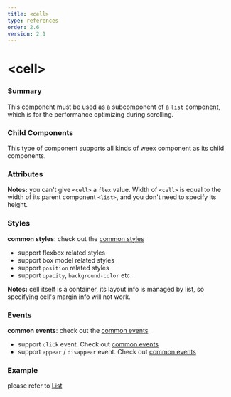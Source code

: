```yaml
---
title: <cell>
type: references
order: 2.6
version: 2.1
---
```


# &lt;cell&gt;

### Summary

This component must be used as a subcomponent of a [`list`](./list.html) component, which is for the performance optimizing during scrolling.

### Child Components

This type of component supports all kinds of weex component as its child components.

### Attributes

**Notes:** you can't give `<cell>` a `flex` value. Width of `<cell>` is equal to the width of its parent component `<list>`, and you don't need to specify its height.

### Styles

**common styles**: check out the [common styles](../common-style.html)

- support flexbox related styles
- support box model related styles
- support ``position`` related styles
- support ``opacity``, ``background-color`` etc.

**Notes:** cell itself is a container, its layout info is managed by list, so specifying cell's margin info will not work.

### Events

**common events**: check out the [common events](../common-event.html)

- support `click` event. Check out [common events](../common-event.html)
- support `appear` / `disappear` event. Check out [common events](../common-event.html)

### Example

please refer to [List](./list.html)
